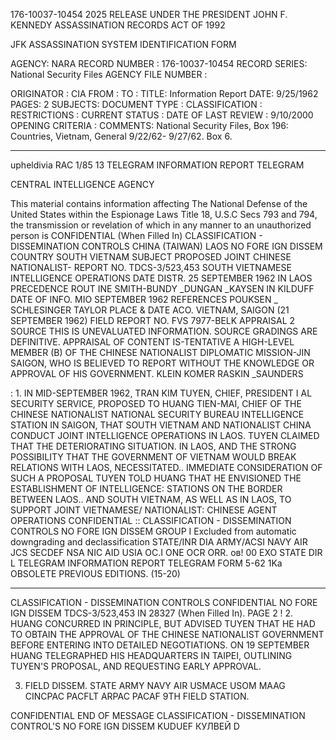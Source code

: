 176-10037-10454 2025 RELEASE UNDER THE PRESIDENT JOHN F. KENNEDY ASSASSINATION RECORDS ACT OF 1992

JFK ASSASSINATION SYSTEM
IDENTIFICATION FORM

AGENCY: NARA
RECORD NUMBER : 176-10037-10454
RECORD SERIES: National Security Files
AGENCY FILE NUMBER :

ORIGINATOR : CIA
FROM :
TO :
TITLE: Information Report
DATE: 9/25/1962
PAGES: 2
SUBJECTS:
DOCUMENT TYPE :
CLASSIFICATION :
RESTRICTIONS :
CURRENT STATUS :
DATE OF LAST REVIEW : 9/10/2000
OPENING CRITERIA :
COMMENTS: National Security Files, Box 196: Countries, Vietnam, General 9/22/62-
9/27/62. Box 6.

---

upheldivia RAC 1/85 13
TELEGRAM INFORMATION REPORT TELEGRAM

CENTRAL INTELLIGENCE AGENCY

This material contains information affecting The National Defense of the United States within the Espionage Laws Title 18, U.S.C Secs 793 and 794, the transmission or revelation of which in any manner to an unauthorized person is
CONFIDENTIAL (When Filled In)
CLASSIFICATION - DISSEMINATION CONTROLS
CHINA (TAIWAN) LAOS NO FORE IGN DISSEM
COUNTRY SOUTH VIETNAM
SUBJECT PROPOSED JOINT CHINESE NATIONALIST- REPORT NO. TDCS-3/523,453
SOUTH VIETNAMESE INTELLIGENCE OPERATIONS DATE DISTR. 25 SEPTEMBER 1962
IN LAOS PRECEDENCE ROUT INE SMITH-BUNDY
_DUNGAN
_KAYSEN
IN KILDUFF
DATE OF INFO. MIO SEPTEMBER 1962 REFERENCES POUKSEN
_ SCHLESINGER
TAYLOR
PLACE &
DATE ACO. VIETNAM, SAIGON (21 SEPTEMBER 1962) FIELD REPORT NO. FVS 7977-BELK
APPRAISAL 2
SOURCE THIS IS UNEVALUATED INFORMATION. SOURCE GRADINGS ARE DEFINITIVE. APPRAISAL OF CONTENT IS-TENTATIVE
A HIGH-LEVEL MEMBER (B) OF THE CHINESE NATIONALIST DIPLOMATIC MISSION-JIN SAIGON,
WHO IS BELIEVED TO REPORT WITHOUT THE KNOWLEDGE OR APPROVAL OF HIS GOVERNMENT. KLEIN
KOMER
RASKIN
_SAUNDERS

: 1. IN MID-SEPTEMBER 1962, TRAN KIM TUYEN, CHIEF, PRESIDENT I AL
SECURITY SERVICE, PROPOSED TO HUANG TIEN-MAI, CHIEF OF THE CHINESE
NATIONALIST NATIONAL SECURITY BUREAU INTELLIGENCE STATION IN SAIGON,
THAT SOUTH VIETNAM AND NATIONALIST CHINA CONDUCT JOINT INTELLIGENCE
OPERATIONS IN LAOS. TUYEN CLAIMED THAT THE DETERIORATING SITUATION.
IN LAOS, AND THE STRONG POSSIBILITY THAT THE GOVERNMENT OF VIETNAM
WOULD BREAK RELATIONS WITH LAOS, NECESSITATED.. IMMEDIATE CONSIDERATION
OF SUCH A PROPOSAL TUYEN TOLD HUANG THAT HE ENVISIONED THE
ESTABLISHMENT OF INTELLIGENCE: STATIONS ON THE BORDER BETWEEN LAOS..
AND SOUTH VIETNAM, AS WELL AS IN LAOS, TO SUPPORT JOINT VIETNAMESE/
NATIONALIST: CHINESE AGENT OPERATIONS
CONFIDENTIAL :: CLASSIFICATION - DISSEMINATION CONTROLS
NO FORE IGN DISSEM
GROUP I
Excluded from automatic
downgrading and
declassification
STATE/INR DIA ARMY/ACSI NAVY AIR JCS SECDEF NSA NIC AID USIA OC.I ONE OCR ORR. ов! 00 EXO
STATE DIR
L
TELEGRAM INFORMATION REPORT TELEGRAM
FORM
5-62 1Ka OBSOLETE PREVIOUS EDITIONS. (15-20)

---

CLASSIFICATION - DISSEMINATION CONTROLS
CONFIDENTIAL
NO FORE IGN DISSEM TDCS-3/523,453 IN 28327
(When Filled In).
PAGE 2
!
2. HUANG CONCURRED IN PRINCIPLE, BUT ADVISED TUYEN THAT HE
HAD TO OBTAIN THE APPROVAL OF THE CHINESE NATIONALIST GOVERNMENT
BEFORE ENTERING INTO DETAILED NEGOTIATIONS. ON 19 SEPTEMBER HUANG
TELEGRAPHED HIS HEADQUARTERS IN TAIPEI, OUTLINING TUYEN'S PROPOSAL,
AND REQUESTING EARLY APPROVAL.

3. FIELD DISSEM. STATE ARMY NAVY AIR USMACE USOM MAAG
CINCPAC PACFLT ARPAC PACAF 9TH FIELD STATION.

CONFIDENTIAL END OF MESSAGE
CLASSIFICATION - DISSEMINATION CONTROL'S
NO FORE IGN DISSEM
KUDUEF
КУЛВЕЙ
D
